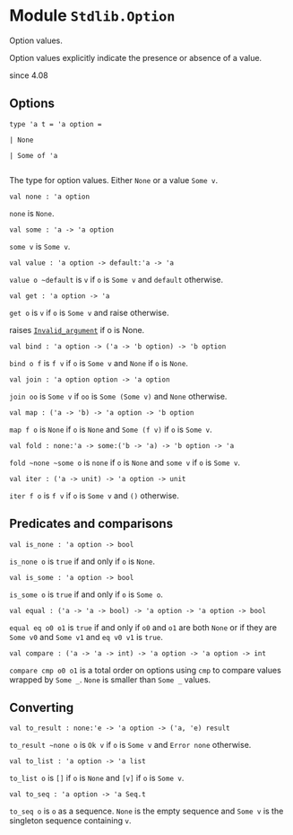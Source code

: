 
# Module `Stdlib.Option`

Option values.

Option values explicitly indicate the presence or absence of a value.

since 4.08

## Options

```
type 'a t = 'a option = 
```
```
| None
```
```
| Some of 'a
```
```

```
The type for option values. Either `None` or a value `Some v`.

```
val none : 'a option
```
`none` is `None`.

```
val some : 'a -> 'a option
```
`some v` is `Some v`.

```
val value : 'a option -> default:'a -> 'a
```
`value o ~default` is `v` if `o` is `Some v` and `default` otherwise.

```
val get : 'a option -> 'a
```
`get o` is `v` if `o` is `Some v` and raise otherwise.

raises [`Invalid_argument`](./Stdlib.md#exception-Invalid_argument) if o is None.
```
val bind : 'a option -> ('a -> 'b option) -> 'b option
```
`bind o f` is `f v` if `o` is `Some v` and `None` if `o` is `None`.

```
val join : 'a option option -> 'a option
```
`join oo` is `Some v` if `oo` is `Some (Some v)` and `None` otherwise.

```
val map : ('a -> 'b) -> 'a option -> 'b option
```
`map f o` is `None` if `o` is `None` and `Some (f v)` if `o` is `Some v`.

```
val fold : none:'a -> some:('b -> 'a) -> 'b option -> 'a
```
`fold ~none ~some o` is `none` if `o` is `None` and `some v` if `o` is `Some v`.

```
val iter : ('a -> unit) -> 'a option -> unit
```
`iter f o` is `f v` if `o` is `Some v` and `()` otherwise.


## Predicates and comparisons

```
val is_none : 'a option -> bool
```
`is_none o` is `true` if and only if `o` is `None`.

```
val is_some : 'a option -> bool
```
`is_some o` is `true` if and only if `o` is `Some o`.

```
val equal : ('a -> 'a -> bool) -> 'a option -> 'a option -> bool
```
`equal eq o0 o1` is `true` if and only if `o0` and `o1` are both `None` or if they are `Some v0` and `Some v1` and `eq v0 v1` is `true`.

```
val compare : ('a -> 'a -> int) -> 'a option -> 'a option -> int
```
`compare cmp o0 o1` is a total order on options using `cmp` to compare values wrapped by `Some _`. `None` is smaller than `Some _` values.


## Converting

```
val to_result : none:'e -> 'a option -> ('a, 'e) result
```
`to_result ~none o` is `Ok v` if `o` is `Some v` and `Error none` otherwise.

```
val to_list : 'a option -> 'a list
```
`to_list o` is `[]` if `o` is `None` and `[v]` if `o` is `Some v`.

```
val to_seq : 'a option -> 'a Seq.t
```
`to_seq o` is `o` as a sequence. `None` is the empty sequence and `Some v` is the singleton sequence containing `v`.
